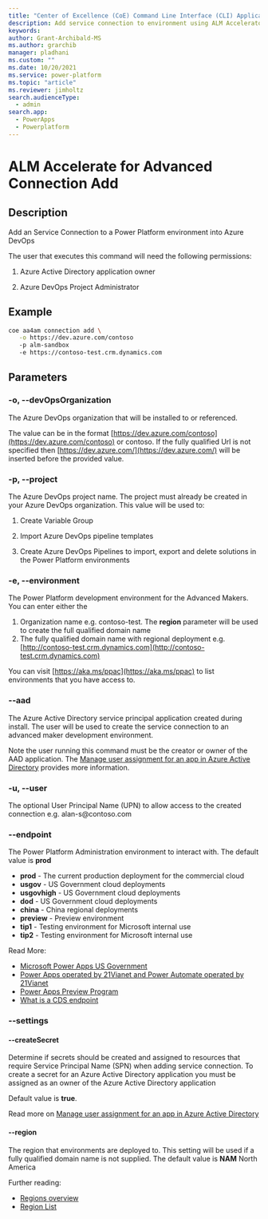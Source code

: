 ```yaml
---
title: "Center of Excellence (CoE) Command Line Interface (CLI) Application Lifecycle Management (ALM) Accelerator Connection Add"
description: Add service connection to environment using ALM Accelerator using the Center of Excellence (CoE) Command Line Interface (CLI)"
keywords: 
author: Grant-Archibald-MS
ms.author: grarchib
manager: pladhani
ms.custom: ""
ms.date: 10/20/2021
ms.service: power-platform
ms.topic: "article"
ms.reviewer: jimholtz
search.audienceType: 
  - admin
search.app: 
  - PowerApps
  - Powerplatform
---
```


# ALM Accelerate for Advanced Connection Add

## Description

Add an Service Connection to a Power Platform environment into Azure DevOps

The user that executes this command will need the following permissions:

1. Azure Active Directory application owner

1. Azure DevOps Project Administrator

## Example

```bash
coe aa4am connection add \
   -o https://dev.azure.com/contoso
   -p alm-sandbox
   -e https://contoso-test.crm.dynamics.com
```

## Parameters

### -o, --devOpsOrganization

The Azure DevOps organization that will be installed to or referenced.

The value can be in the format [https://dev.azure.com/contoso](https://dev.azure.com/contoso) or contoso. If the fully qualified Url is not specified then [https://dev.azure.com/](https://dev.azure.com/) will be inserted before the provided value.

### -p, --project

The Azure DevOps project name. The project must already be created in your Azure DevOps organization. This value will be used to:

1. Create Variable Group

1. Import Azure DevOps pipeline templates

1. Create Azure DevOps Pipelines to import, export and delete solutions in the Power Platform environments

### -e, --environment

The Power Platform development environment for the Advanced Makers. You can enter either the

1. Organization name e.g. contoso-test. The **region** parameter will be used to create the full qualified domain name
2. The fully qualified domain name with regional deployment e.g. [http://contoso-test.crm.dynamics.com](http://contoso-test.crm.dynamics.com)

You can visit [https://aka.ms/ppac](https://aka.ms/ppac) to list environments that you have access to.

### --aad

The Azure Active Directory service principal application created during install. The user will be used to create the service connection to an advanced maker development environment.

Note the user running this command must be the creator or owner of the AAD application. The [Manage user assignment for an app in Azure Active Directory](/azure/active-directory/manage-apps/assign-user-or-group-access-portal) provides more information.

### -u, --user

The optional User Principal Name (UPN) to allow access to the created connection e.g. alan-s\@contoso.com

### --endpoint

The Power Platform Administration environment to interact with. The default value is **prod**

- **prod** - The current production deployment for the commercial cloud
- **usgov** - US Government cloud deployments
- **usgovhigh** - US Government cloud deployments
- **dod** - US Government cloud deployments
- **china** - China regional deployments
- **preview** - Preview environment
- **tip1** - Testing environment for Microsoft internal use
- **tip2** - Testing environment for Microsoft internal use

Read More:

- [Microsoft Power Apps US Government](/power-platform/admin/powerapps-us-government)
- [Power Apps operated by 21Vianet and Power Automate operated by 21Vianet](/power-platform/admin/business-applications-availability-china)
- [Power Apps Preview Program](/power-platform/admin/preview-environments)
- [What is a CDS endpoint](https://powerusers.microsoft.com/t5/Building-Power-Apps/What-is-a-CDS-Endpoint/m-p/44969#M18758)

### --settings

#### --createSecret

Determine if secrets should be created and assigned to resources that require Service Principal Name (SPN) when adding service connection. To create a secret for an Azure Active Directory application you must be assigned as an owner of the Azure Active Directory application

Default value is **true**.

Read more on [Manage user assignment for an app in Azure Active Directory](/azure/active-directory/manage-apps/assign-user-or-group-access-portal)

#### --region

The region that environments are deployed to. This setting will be used if a fully qualified domain name is not supplied. The default value is **NAM** North America

Further reading:

- [Regions overview](/power-platform/admin/regions-overview)
- [Region List](/power-platform/admin/new-datacenter-regions)
